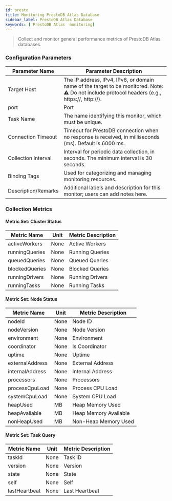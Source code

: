 ```yaml
---
id: presto
title: Monitoring PrestoDB Atlas Database
sidebar_label: PrestoDB Atlas Database
keywords: [ PrestoDB Atlas  monitoring]
---
```

> Collect and monitor general performance metrics of PrestoDB Atlas databases.

### Configuration Parameters


| Parameter Name      | Parameter Description                                                                                                                         |
|---------------------|-----------------------------------------------------------------------------------------------------------------------------------------------|
| Target Host         | The IP address, IPv4, IPv6, or domain name of the target to be monitored. Note: ⚠️ Do not include protocol headers (e.g., https://, http://). |
| port                | Port                                                                                                                                          |
| Task Name           | The name identifying this monitor, which must be unique.                                                                                      |
| Connection Timeout  | Timeout for PrestoDB connection when no response is received, in milliseconds (ms). Default is 6000 ms.                                       |
| Collection Interval | Interval for periodic data collection, in seconds. The minimum interval is 30 seconds.                                                        |
| Binding Tags        | Used for categorizing and managing monitoring resources.                                                                                      |
| Description/Remarks | Additional labels and description for this monitor; users can add notes here.                                                                 |

### Collection Metrics

#### Metric Set: Cluster Status


| Metric Name      | Unit | Metric Description              |
| ---------------- | ---- | ------------------------------- |
| activeWorkers          | None | Active Workers     |
| runningQueries       | None | Running Queries          |
| queuedQueries          | None |  Queued Queries              |
| blockedQueries        | None | Blocked Queries |
| runningDrivers | None | Running Drivers|
| runningTasks | None | Running Tasks |

#### Metric Set:  Node Status


| Metric Name | Unit | Metric Description                                |
| ----------- | ---- | ------------------------------------------------- |
| nodeId      | None | Node ID                             |
| nodeVersion      | None | Node Version                             |
| environment      | None | Environment                                |
| coordinator       | None | Is Coordinator                       |
| uptime     | None |Uptime|
| externalAddress     | None |  External Address                |
| internalAddress     | None | Internal Address             |
| processors     | None |Processors              |
| processCpuLoad     | None | Process CPU Load              |
| systemCpuLoad     | None | System CPU Load                |
| heapUsed     | MB | Heap Memory Used               |
| heapAvailable     | MB | Heap Memory Available               |
| nonHeapUsed     | MB | Non-Heap Memory Used          |


#### Metric Set: Task Query


| Metric Name | Unit | Metric Description                                  |
| ----------- | ---- | --------------------------------------------------- |
| taskId  | None | Task ID |
| version  | None | Version                          |
| state| None | State                          |
| self| None | Self                                  |
| lastHeartbeat| None |  Last Heartbeat                                |

